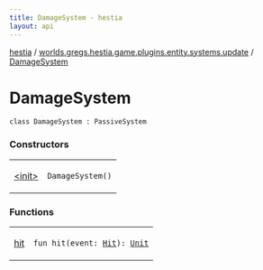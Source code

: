 ```yaml
---
title: DamageSystem - hestia
layout: api
---
```


<div class='api-docs-breadcrumbs'><a href="../../index.html">hestia</a> / <a href="../index.html">worlds.gregs.hestia.game.plugins.entity.systems.update</a> / <a href="./index.html">DamageSystem</a></div>

# DamageSystem

<div class="signature"><code><span class="keyword">class </span><span class="identifier">DamageSystem</span>&nbsp;<span class="symbol">:</span>&nbsp;<span class="identifier">PassiveSystem</span></code></div>

### Constructors

<table class="api-docs-table">
<tbody>
<tr>
<td markdown="1">

<a href="-init-.html">&lt;init&gt;</a>


</td>
<td markdown="1">
<div class="signature"><code><span class="identifier">DamageSystem</span><span class="symbol">(</span><span class="symbol">)</span></code></div>

</td>
</tr>
</tbody>
</table>

### Functions

<table class="api-docs-table">
<tbody>
<tr>
<td markdown="1">

<a href="hit.html">hit</a>


</td>
<td markdown="1">
<div class="signature"><code><span class="keyword">fun </span><span class="identifier">hit</span><span class="symbol">(</span><span class="parameterName" id="worlds.gregs.hestia.game.plugins.entity.systems.update.DamageSystem$hit(worlds.gregs.hestia.game.events.Hit)/event">event</span><span class="symbol">:</span>&nbsp;<a href="../../worlds.gregs.hestia.game.events/-hit/index.html"><span class="identifier">Hit</span></a><span class="symbol">)</span><span class="symbol">: </span><a href="https://kotlinlang.org/api/latest/jvm/stdlib/kotlin/-unit/index.html"><span class="identifier">Unit</span></a></code></div>

</td>
</tr>
</tbody>
</table>
